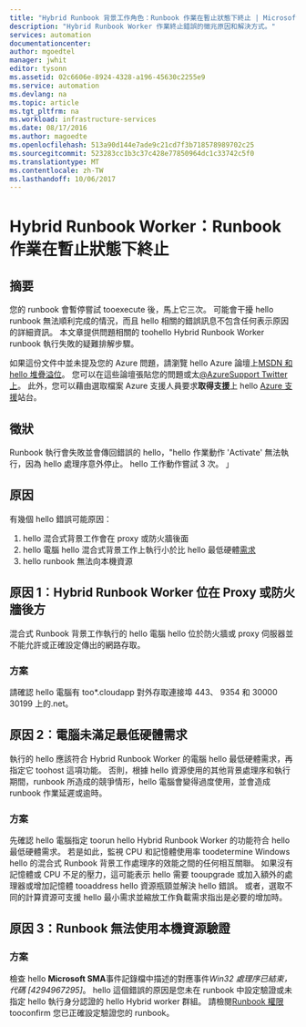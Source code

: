 ```yaml
---
title: "Hybrid Runbook 背景工作角色：Runbook 作業在暫止狀態下終止 | Microsoft Docs"
description: "Hybrid Runbook Worker 作業終止錯誤的徵兆原因和解決方式。"
services: automation
documentationcenter: 
author: mgoedtel
manager: jwhit
editor: tysonn
ms.assetid: 02c6606e-8924-4328-a196-45630c2255e9
ms.service: automation
ms.devlang: na
ms.topic: article
ms.tgt_pltfrm: na
ms.workload: infrastructure-services
ms.date: 08/17/2016
ms.author: magoedte
ms.openlocfilehash: 513a90d144e7ade9c21cd7f3b718578989702c25
ms.sourcegitcommit: 523283cc1b3c37c428e77850964dc1c33742c5f0
ms.translationtype: MT
ms.contentlocale: zh-TW
ms.lasthandoff: 10/06/2017
---
```

# <a name="hybrid-runbook-worker-a-runbook-job-terminates-with-a-status-of-suspended"></a>Hybrid Runbook Worker：Runbook 作業在暫止狀態下終止
## <a name="summary"></a>摘要
您的 runbook 會暫停嘗試 tooexecute 後，馬上它三次。 可能會干擾 hello runbook 無法順利完成的情況，而且 hello 相關的錯誤訊息不包含任何表示原因的詳細資訊。 本文章提供問題相關的 toohello Hybrid Runbook Worker runbook 執行失敗的疑難排解步驟。

如果這份文件中並未提及您的 Azure 問題，請瀏覽 hello Azure 論壇上[MSDN 和 hello 堆疊溢位](https://azure.microsoft.com/support/forums/)。 您可以在這些論壇張貼您的問題或太[@AzureSupport Twitter 上](https://twitter.com/AzureSupport)。 此外，您可以藉由選取檔案 Azure 支援人員要求**取得支援**上 hello [Azure 支援](https://azure.microsoft.com/support/options/)站台。

## <a name="symptom"></a>徵狀
Runbook 執行會失敗並會傳回錯誤的 hello，"hello 作業動作 'Activate' 無法執行，因為 hello 處理序意外停止。 hello 工作動作嘗試 3 次。 」

## <a name="cause"></a>原因
有幾個 hello 錯誤可能原因： 

1. hello 混合式背景工作會在 proxy 或防火牆後面
2. hello 電腦 hello 混合式背景工作上執行小於比 hello 最低硬體[需求](automation-hybrid-runbook-worker.md#hybrid-runbook-worker-requirements) 
3. hello runbook 無法向本機資源

## <a name="cause-1-hybrid-runbook-worker-is-behind-proxy-or-firewall"></a>原因 1︰Hybrid Runbook Worker 位在 Proxy 或防火牆後方
混合式 Runbook 背景工作執行的 hello 電腦 hello 位於防火牆或 proxy 伺服器並不能允許或正確設定傳出的網路存取。

### <a name="solution"></a>方案
請確認 hello 電腦有 too*.cloudapp 對外存取連接埠 443、 9354 和 30000 30199 上的.net。 

## <a name="cause-2-computer-has-less-than-minimum-hardware-requirements"></a>原因 2︰電腦未滿足最低硬體需求
執行的 hello 應該符合 Hybrid Runbook Worker 的電腦 hello 最低硬體需求，再指定它 toohost 這項功能。 否則，根據 hello 資源使用的其他背景處理序和執行期間，runbook 所造成的競爭情形，hello 電腦會變得過度使用，並會造成 runbook 作業延遲或逾時。 

### <a name="solution"></a>方案
先確認 hello 電腦指定 toorun hello Hybrid Runbook Worker 的功能符合 hello 最低硬體需求。  若是如此，監視 CPU 和記憶體使用率 toodetermine Windows hello 的混合式 Runbook 背景工作處理序的效能之間的任何相互關聯。  如果沒有記憶體或 CPU 不足的壓力，這可能表示 hello 需要 tooupgrade 或加入額外的處理器或增加記憶體 tooaddress hello 資源瓶頸並解決 hello 錯誤。 或者，選取不同的計算資源可支援 hello 最小需求並縮放工作負載需求指出是必要的增加時。         

## <a name="cause-3-runbooks-cannot-authenticate-with-local-resources"></a>原因 3：Runbook 無法使用本機資源驗證
### <a name="solution"></a>方案
檢查 hello **Microsoft SMA**事件記錄檔中描述的對應事件*Win32 處理序已結束，代碼 [4294967295]*。  hello 這個錯誤的原因是您未在 runbook 中設定驗證或未指定 hello 執行身分認證的 hello Hybrid worker 群組。  請檢閱[Runbook 權限](automation-hybrid-runbook-worker.md#runbook-permissions)tooconfirm 您已正確設定驗證您的 runbook。  

